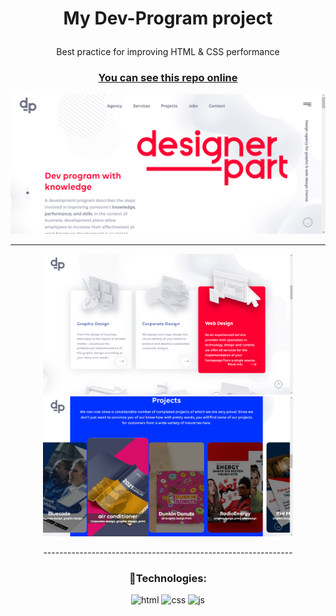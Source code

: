 # <p align="center">My Dev-Program project</p>

<p align="center">Best practice for improving HTML & CSS performance</p>
<h3 align="center"><a href="https://negar-karimnejad.github.io/dev-program/" target="_blank">You can see this repo online</a></h3>

<section width="100%" display="flex" align="center" justify-content="center" gap="2rem">
<img src="img/image1.png"/>
  <hr/>
<img src="img/image2.png" width="400" />
<img src="img/image3.png" width="400" />
</section>

<p align="center">--------------------------------------------------------------</p>

### <p align="center">🔧Technologies:</p>

<div align="center" >
  
![html](https://img.shields.io/badge/HTML5-E34F26?style=for-the-badge&logo=html5&logoColor=white)
![css](https://img.shields.io/badge/CSS3-1572B6?style=for-the-badge&logo=css3&logoColor=white)
![js](https://img.shields.io/badge/JavaScript-323330?style=for-the-badge&logo=javascript&logoColor=F7DF1E)
  
</div>
